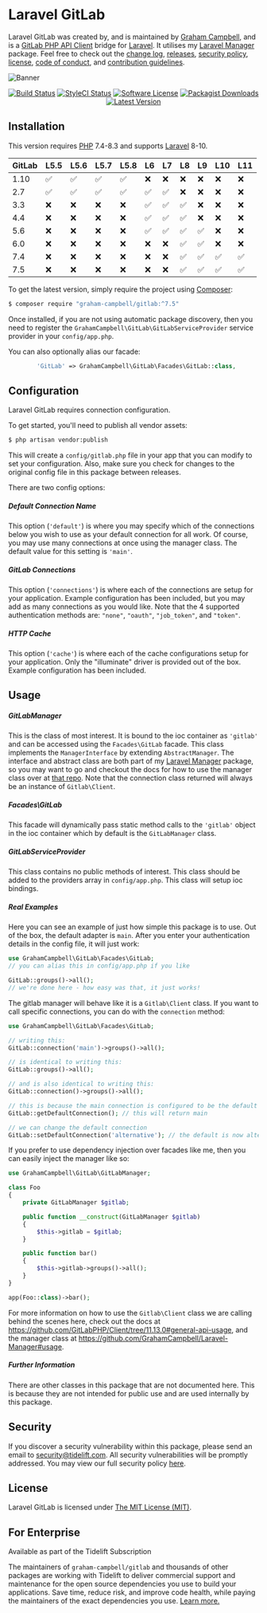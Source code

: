 Laravel GitLab
==============

Laravel GitLab was created by, and is maintained by [Graham Campbell](https://github.com/GrahamCampbell), and is a [GitLab PHP API Client](https://github.com/GitLabPHP/Client) bridge for [Laravel](https://laravel.com/). It utilises my [Laravel Manager](https://github.com/GrahamCampbell/Laravel-Manager) package. Feel free to check out the [change log](CHANGELOG.md), [releases](https://github.com/GrahamCampbell/Laravel-GitLab/releases), [security policy](https://github.com/GrahamCampbell/Laravel-GitLab/security/policy), [license](LICENSE), [code of conduct](.github/CODE_OF_CONDUCT.md), and [contribution guidelines](.github/CONTRIBUTING.md).

![Banner](https://user-images.githubusercontent.com/2829600/71477349-6131cd00-27e1-11ea-84b0-8b4e539c7ad7.png)

<p align="center">
<a href="https://github.com/GrahamCampbell/Laravel-GitLab/actions?query=workflow%3ATests"><img src="https://img.shields.io/github/actions/workflow/status/GrahamCampbell/Laravel-GitLab/tests.yml?label=Tests&style=flat-square" alt="Build Status"></img></a>
<a href="https://github.styleci.io/repos/123726374"><img src="https://github.styleci.io/repos/123726374/shield" alt="StyleCI Status"></img></a>
<a href="LICENSE"><img src="https://img.shields.io/badge/license-MIT-brightgreen?style=flat-square" alt="Software License"></img></a>
<a href="https://packagist.org/packages/graham-campbell/gitlab"><img src="https://img.shields.io/packagist/dt/graham-campbell/gitlab?style=flat-square" alt="Packagist Downloads"></img></a>
<a href="https://github.com/GrahamCampbell/Laravel-GitLab/releases"><img src="https://img.shields.io/github/release/GrahamCampbell/Laravel-GitLab?style=flat-square" alt="Latest Version"></img></a>
</p>


## Installation

This version requires [PHP](https://www.php.net/) 7.4-8.3 and supports [Laravel](https://laravel.com/) 8-10.

| GitLab | L5.5               | L5.6               | L5.7               | L5.8               | L6                 | L7                 | L8                 | L9                 | L10                | L11                |
|--------|--------------------|--------------------|--------------------|--------------------|--------------------|--------------------|--------------------|--------------------|--------------------|--------------------|
| 1.10   | :white_check_mark: | :white_check_mark: | :white_check_mark: | :white_check_mark: | :x:                | :x:                | :x:                | :x:                | :x:                | :x:                |
| 2.7    | :white_check_mark: | :white_check_mark: | :white_check_mark: | :white_check_mark: | :white_check_mark: | :white_check_mark: | :x:                | :x:                | :x:                | :x:                |
| 3.3    | :x:                | :x:                | :x:                | :x:                | :white_check_mark: | :white_check_mark: | :white_check_mark: | :x:                | :x:                | :x:                |
| 4.4    | :x:                | :x:                | :x:                | :x:                | :white_check_mark: | :white_check_mark: | :white_check_mark: | :x:                | :x:                | :x:                |
| 5.6    | :x:                | :x:                | :x:                | :x:                | :white_check_mark: | :white_check_mark: | :white_check_mark: | :white_check_mark: | :x:                | :x:                |
| 6.0    | :x:                | :x:                | :x:                | :x:                | :x:                | :x:                | :white_check_mark: | :white_check_mark: | :x:                | :x:                |
| 7.4    | :x:                | :x:                | :x:                | :x:                | :x:                | :x:                | :white_check_mark: | :white_check_mark: | :white_check_mark: | :white_check_mark: |
| 7.5    | :x:                | :x:                | :x:                | :x:                | :x:                | :x:                | :white_check_mark: | :white_check_mark: | :white_check_mark: | :white_check_mark: |

To get the latest version, simply require the project using [Composer](https://getcomposer.org/):

```bash
$ composer require "graham-campbell/gitlab:^7.5"
```

Once installed, if you are not using automatic package discovery, then you need to register the `GrahamCampbell\GitLab\GitLabServiceProvider` service provider in your `config/app.php`.

You can also optionally alias our facade:

```php
        'GitLab' => GrahamCampbell\GitLab\Facades\GitLab::class,
```


## Configuration

Laravel GitLab requires connection configuration.

To get started, you'll need to publish all vendor assets:

```bash
$ php artisan vendor:publish
```

This will create a `config/gitlab.php` file in your app that you can modify to set your configuration. Also, make sure you check for changes to the original config file in this package between releases.

There are two config options:

##### Default Connection Name

This option (`'default'`) is where you may specify which of the connections below you wish to use as your default connection for all work. Of course, you may use many connections at once using the manager class. The default value for this setting is `'main'`.

##### GitLab Connections

This option (`'connections'`) is where each of the connections are setup for your application. Example configuration has been included, but you may add as many connections as you would like. Note that the 4 supported authentication methods are: `"none"`, `"oauth"`, `"job_token"`, and `"token"`.

##### HTTP Cache

This option (`'cache'`) is where each of the cache configurations setup for your application. Only the "illuminate" driver is provided out of the box. Example configuration has been included.


## Usage

##### GitLabManager

This is the class of most interest. It is bound to the ioc container as `'gitlab'` and can be accessed using the `Facades\GitLab` facade. This class implements the `ManagerInterface` by extending `AbstractManager`. The interface and abstract class are both part of my [Laravel Manager](https://github.com/GrahamCampbell/Laravel-Manager) package, so you may want to go and checkout the docs for how to use the manager class over at [that repo](https://github.com/GrahamCampbell/Laravel-Manager#usage). Note that the connection class returned will always be an instance of `Gitlab\Client`.

##### Facades\GitLab

This facade will dynamically pass static method calls to the `'gitlab'` object in the ioc container which by default is the `GitLabManager` class.

##### GitLabServiceProvider

This class contains no public methods of interest. This class should be added to the providers array in `config/app.php`. This class will setup ioc bindings.

##### Real Examples

Here you can see an example of just how simple this package is to use. Out of the box, the default adapter is `main`. After you enter your authentication details in the config file, it will just work:

```php
use GrahamCampbell\GitLab\Facades\GitLab;
// you can alias this in config/app.php if you like

GitLab::groups()->all();
// we're done here - how easy was that, it just works!
```

The gitlab manager will behave like it is a `Gitlab\Client` class. If you want to call specific connections, you can do with the `connection` method:

```php
use GrahamCampbell\GitLab\Facades\GitLab;

// writing this:
GitLab::connection('main')->groups()->all();

// is identical to writing this:
GitLab::groups()->all();

// and is also identical to writing this:
GitLab::connection()->groups()->all();

// this is because the main connection is configured to be the default
GitLab::getDefaultConnection(); // this will return main

// we can change the default connection
GitLab::setDefaultConnection('alternative'); // the default is now alternative
```

If you prefer to use dependency injection over facades like me, then you can easily inject the manager like so:

```php
use GrahamCampbell\GitLab\GitLabManager;

class Foo
{
    private GitLabManager $gitlab;

    public function __construct(GitLabManager $gitlab)
    {
        $this->gitlab = $gitlab;
    }

    public function bar()
    {
        $this->gitlab->groups()->all();
    }
}

app(Foo::class)->bar();
```

For more information on how to use the `Gitlab\Client` class we are calling behind the scenes here, check out the docs at https://github.com/GitLabPHP/Client/tree/11.13.0#general-api-usage, and the manager class at https://github.com/GrahamCampbell/Laravel-Manager#usage.

##### Further Information

There are other classes in this package that are not documented here. This is because they are not intended for public use and are used internally by this package.


## Security

If you discover a security vulnerability within this package, please send an email to security@tidelift.com. All security vulnerabilities will be promptly addressed. You may view our full security policy [here](https://github.com/GrahamCampbell/Laravel-GitLab/security/policy).


## License

Laravel GitLab is licensed under [The MIT License (MIT)](LICENSE).


## For Enterprise

Available as part of the Tidelift Subscription

The maintainers of `graham-campbell/gitlab` and thousands of other packages are working with Tidelift to deliver commercial support and maintenance for the open source dependencies you use to build your applications. Save time, reduce risk, and improve code health, while paying the maintainers of the exact dependencies you use. [Learn more.](https://tidelift.com/subscription/pkg/packagist-graham-campbell-gitlab?utm_source=packagist-graham-campbell-gitlab&utm_medium=referral&utm_campaign=enterprise&utm_term=repo)
